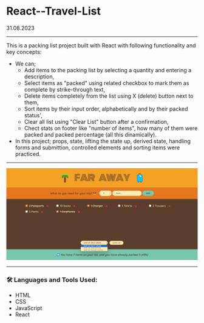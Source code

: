 # React--Travel-List
31.08.2023

---

This is a packing list project built with React with following functionality and key concepts:
- We can;
  - Add items to the packing list by selecting a quantity and entering a description,
  - Select items as "packed" using related checkbox to mark them as complete by strike-through text,
  - Delete items completely from the list using X (delete) button next to them,
  - Sort items by their input order, alphabetically and by their packed status',
  - Clear all list using "Clear List" button after a confirmation,
  - Chect stats on footer like "number of items", how many of them were packed and packed percentage (all this dinamically).
- In this project; props, state, lifting the state up, derived state, handling forms and submittion, controlled elements and sorting items were practiced.

---

<img width="600px" src="https://github.com/aytacserce/react-5-travel-list/blob/main/Travel-List-screenshot.png?raw=true" />

---

### :hammer_and_wrench: Languages and Tools Used:
- HTML
- CSS
- JavaScript
- React
